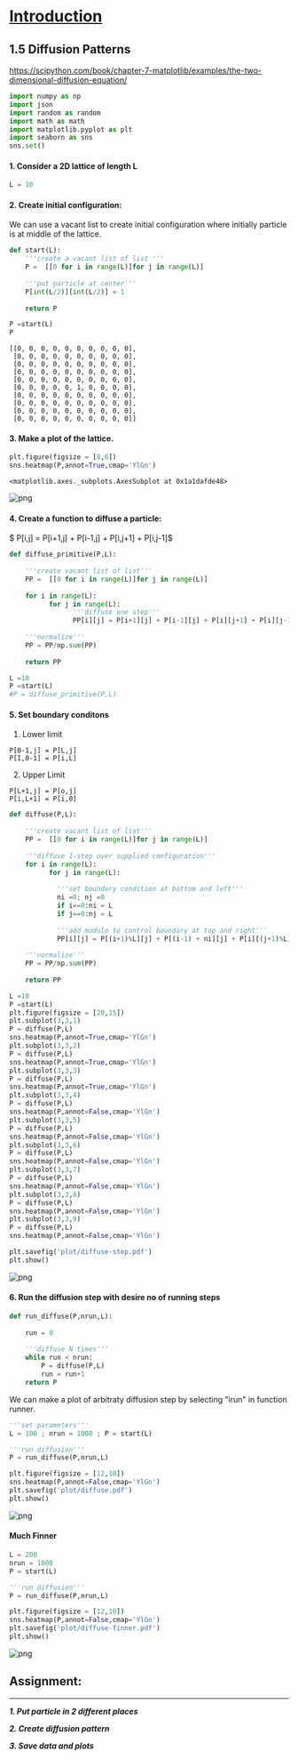 

# [Introduction](https://datafiction.github.io/intro.html)

## 1.5 Diffusion Patterns

https://scipython.com/book/chapter-7-matplotlib/examples/the-two-dimensional-diffusion-equation/


```python
import numpy as np
import json
import random as random
import math as math
import matplotlib.pyplot as plt
import seaborn as sns
sns.set()
```

#### 1. Consider a 2D lattice of length L


```python
L = 10
```

#### 2. Create initial configuration:
We can use a vacant list to create initial configuration where initially particle is at middle of the lattice.


```python
def start(L):
    '''create a vacant list of list '''
    P =  [[0 for i in range(L)]for j in range(L)]
    
    '''put particle at center'''
    P[int(L/2)][int(L/2)] = 1
    
    return P
```


```python
P =start(L)
P
```




    [[0, 0, 0, 0, 0, 0, 0, 0, 0, 0],
     [0, 0, 0, 0, 0, 0, 0, 0, 0, 0],
     [0, 0, 0, 0, 0, 0, 0, 0, 0, 0],
     [0, 0, 0, 0, 0, 0, 0, 0, 0, 0],
     [0, 0, 0, 0, 0, 0, 0, 0, 0, 0],
     [0, 0, 0, 0, 0, 1, 0, 0, 0, 0],
     [0, 0, 0, 0, 0, 0, 0, 0, 0, 0],
     [0, 0, 0, 0, 0, 0, 0, 0, 0, 0],
     [0, 0, 0, 0, 0, 0, 0, 0, 0, 0],
     [0, 0, 0, 0, 0, 0, 0, 0, 0, 0]]



#### 3.  Make a plot of the lattice.


```python
plt.figure(figsize = [8,6])
sns.heatmap(P,annot=True,cmap='YlGn')
```




    <matplotlib.axes._subplots.AxesSubplot at 0x1a1dafde48>




![png](output_9_1.png)


#### 4. Create a function to diffuse a particle:

$ P[i,j] = P[i+1,j] + P[i-1,j] + P[i,j+1] + P[i,j-1]$


```python
def diffuse_primitive(P,L):
    
    '''create vacant list of list'''
    PP =  [[0 for i in range(L)]for j in range(L)]
    
    for i in range(L):
          for j in range(L):
                '''diffuse one step'''
                PP[i][j] = P[i+1][j] + P[i-1][j] + P[i][j+1] + P[i][j-1]
                
    '''normalize'''
    PP = PP/np.sum(PP)
    
    return PP   
```


```python
L =10
P =start(L)
#P = diffuse_primitive(P,L)
```

#### 5. Set boundary conditons
1. Lower limit
```
P[0-1,j] = P[L,j]
P[I,0-1] = P[i,L]
```

2. Upper Limit
```
P[L+1,j] = P[o,j]
P[i,L+1] = P[i,0]
```


```python
def diffuse(P,L):
    
    '''create vacant list of list'''
    PP =  [[0 for i in range(L)]for j in range(L)]
    
    '''diffuse 1-step over supplied configuration'''
    for i in range(L):
          for j in range(L):
                
            '''set boundary condition at bottom and left'''    
            ni =0; nj =0
            if i==0:ni = L
            if j==0:nj = L
            
            '''add modulo to control boundary at top and right'''
            PP[i][j] = P[(i+1)%L][j] + P[(i-1) + ni][j] + P[i][(j+1)%L] + P[i][(j-1)+nj]
            
    '''normalize'''        
    PP = PP/np.sum(PP)
    
    return PP
```


```python
L =10
P =start(L)
plt.figure(figsize = [20,15])
plt.subplot(3,3,1)
P = diffuse(P,L)
sns.heatmap(P,annot=True,cmap='YlGn')
plt.subplot(3,3,2)
P = diffuse(P,L)
sns.heatmap(P,annot=True,cmap='YlGn')
plt.subplot(3,3,3)
P = diffuse(P,L)
sns.heatmap(P,annot=True,cmap='YlGn')
plt.subplot(3,3,4)
P = diffuse(P,L)
sns.heatmap(P,annot=False,cmap='YlGn')
plt.subplot(3,3,5)
P = diffuse(P,L)
sns.heatmap(P,annot=False,cmap='YlGn')
plt.subplot(3,3,6)
P = diffuse(P,L)
sns.heatmap(P,annot=False,cmap='YlGn')
plt.subplot(3,3,7)
P = diffuse(P,L)
sns.heatmap(P,annot=False,cmap='YlGn')
plt.subplot(3,3,8)
P = diffuse(P,L)
sns.heatmap(P,annot=False,cmap='YlGn')
plt.subplot(3,3,9)
P = diffuse(P,L)
sns.heatmap(P,annot=False,cmap='YlGn')

plt.savefig('plot/diffuse-step.pdf')  
plt.show()
```


![png](output_15_0.png)


#### 6. Run the diffusion step with desire no of running steps 


```python
def run_diffuse(P,nrun,L):
    
    run = 0
    
    '''diffuse N times'''
    while run < nrun:
        P = diffuse(P,L)
        run = run+1
    return P
```

We can make a plot of arbitraty diffusion step by selecting "irun" in function runner.


```python
'''set parameters'''
L = 100 ; nrun = 1000 ; P = start(L)

'''run diffusion'''
P = run_diffuse(P,nrun,L)

```


```python
plt.figure(figsize = [12,10])
sns.heatmap(P,annot=False,cmap='YlGn')
plt.savefig('plot/diffuse.pdf')  
plt.show()
```


![png](output_20_0.png)


#### Much Finner


```python
L = 200
nrun = 1000
P = start(L)

'''run diffusion'''
P = run_diffuse(P,nrun,L)
```


```python
plt.figure(figsize = [12,10])
sns.heatmap(P,annot=False,cmap='YlGn')
plt.savefig('plot/diffuse-finner.pdf')  
plt.show()
```


![png](output_23_0.png)


## Assignment:

------------

***1. Put particle in 2 different places***

***2. Create diffusion pattern***

***3. Save data and plots***



```python

```


```python

```


```python

```


```python

```


```python

```


```python

```


```python

```


```python

```


```python

```


```python

```


```python

```


```python

```


```python

```


```python

```


```python

```


```python

```


```python

```


```python

```

